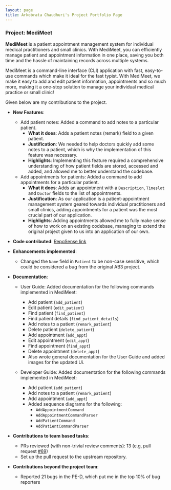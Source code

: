 ```yaml
---
layout: page
title: Arkobrata Chaudhuri's Project Portfolio Page
---
```


### Project: MediMeet

**MediMeet** is a patient appointment management system for individual medical practitioners and small clinics.
With MediMeet, you can efficiently manage patient and appointment information in one place,
saving you both time and the hassle of maintaining records across multiple systems. <br>

MediMeet is a command-line interface (CLI) application with fast, easy-to-use commands which make it ideal for the
fast typist.
With MediMeet, we make it easy to add and edit patient information, appointments and so much more, making it
a one-stop solution to manage your individual medical practice or small clinic! <br>

Given below are my contributions to the project.

* **New Features**:
  * Add patient notes: Added a command to add notes to a particular patient.
    * **What it does**: Adds a patient notes (remark) field to a given patient.
    * **Justification**: We needed to help doctors quickly add some notes to a patient, which is why the implementation of this feature was necessary.
    * **Highlights**: Implementing this feature required a comprehensive understanding of how patient fields are stored, accessed and added, and allowed me to better understand the codebase.
  * Add appointments for patients: Added a command to add appointments for a particular patient.
    * **What it does**: Adds an appointment with a `Description`, `Timeslot` and `Doctor` fields to the list of appointments.
    * **Justification**: As our application is a patient-appointment management system geared towards individual practitioners and small clinics, adding appointments for a patient was the most crucial part of our application.
    * **Highlights**: Adding appointments allowed me to fully make sense of how to work on an existing codebase, managing to extend the original project given to us into an application of our own.

* **Code contributed**: [RepoSense link](https://nus-cs2103-ay2223s2.github.io/tp-dashboard/?search=redHat-arko&breakdown=true&sort=groupTitle&sortWithin=title&since=2023-02-17&timeframe=commit&mergegroup=&groupSelect=groupByRepos&checkedFileTypes=docs~functional-code~test-code~other)

<div style="page-break-after: always;"></div>

* **Enhancements implemented**:
  * Changed the `Name` field in `Patient` to be non-case sensitive, which could be considered a bug from the original AB3 project.

* **Documentation**:
    * User Guide: Added documentation for the following commands implemented in MediMeet:
      * Add patient (`add_patient`)
      * Edit patient (`edit_patient`)
      * Find patient (`find_patient`)
      * Find patient details (`find_patient_details`)
      * Add notes to a patient (`remark_patient`)
      * Delete patient (`delete_patient`)
      * Add appointment (`add_appt`)
      * Edit appointment (`edit_appt`)
      * Find appointment (`find_appt`)
      * Delete appointment (`delete_appt`)
      * Also wrote general documentation for the User Guide and added images for the updated Ui.

    * Developer Guide: Added documentation for the following commands implemented in MediMeet:
      * Add patient (`add_patient`)
      * Add notes to a patient (`remark_patient`)
      * Add appointment (`add_appt`)
      * Added sequence diagrams for the following:
        * `AddAppointmentCommand`
        * `AddAppointmentCommandParser`
        * `AddPatientCommand`
        * `AddPatientCommandParser`

* **Contributions to team based tasks**:
    * PRs reviewed (with non-trivial review comments): 13 (e.g, pull request [#69](https://github.com/AY2223S2-CS2103T-W12-4/tp/pull/69))
    * Set up the pull request to the upstream repository.

* **Contributions beyond the project team**:
  * Reported 21 bugs in the PE-D, which put me in the top 10% of bug reporters